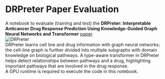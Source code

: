 # DRPreter Paper Evaluation
A notebook to evaluate (training and test) the **DRPreter: Interpretable Anticancer Drug Response Prediction Using Knowledge-Guided Graph Neural Networks and Transformer** [paper](https://www.mdpi.com/1422-0067/23/22/13919).  
![DRPreter](https://user-images.githubusercontent.com/68269057/198502117-785291dd-af73-40d3-8fed-0e8881404119.png)  
DRPreter learns cell line and drug information with graph neural networks; the cell-line graph is further divided into multiple subgraphs with domain knowledge on biological pathways. A type-aware transformer in DRPreter helps detect relationships between pathways and a drug, highlighting important pathways that are involved in the drug response.  
A GPU runtime is required to execute the code in this notebook.